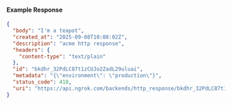 <!-- Code generated for API Clients. DO NOT EDIT. -->

#### Example Response

```json
{
  "body": "I'm a teapot",
  "created_at": "2025-09-08T10:08:02Z",
  "description": "acme http response",
  "headers": {
    "content-type": "text/plain"
  },
  "id": "bkdhr_32PdLC87t1zCUJo2ZadL29uluai",
  "metadata": "{\"environment\": \"production\"}",
  "status_code": 418,
  "uri": "https://api.ngrok.com/backends/http_response/bkdhr_32PdLC87t1zCUJo2ZadL29uluai"
}
```
